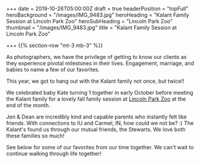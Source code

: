 +++
date = 2019-10-26T05:00:00Z
draft = true
headerPosition = "topFull"
heroBackground = "/images/IMG_9483.jpg"
heroHeading = "Kalant Family Session at Lincoln Park Zoo"
heroSubHeading = "Lincoln Park Zoo"
thumbnail = "/images/IMG_9483.jpg"
title = "Kalant Family Session at Lincoln Park Zoo"

+++
{{% section-row "mt-3 mb-3" %}}

As photographers, we have the privilege of getting to know our clients as they experience pivotal milestones in their lives. Engagement, marriage, and babies to name a few of our favorites. 

This year, we got to hang out with the Kalant family not once, but twice!!

We celebrated baby Kate turning 1 together in early October before meeting the Kalant family for a lovely fall family session at [Lincoln Park Zoo](https://www.lpzoo.org/ "Lincoln Park Zoo") at the end of the month. 

Jen & Dean are incredibly kind and capable parents who instantly felt like friends. With connections to IU and Carmel, IN, how could we not be? :) The Kalant's found us through our mutual friends, the Stewarts. We love both these families so much!

See below for some of our favorites from our time together. We can't wait to continue walking through life together!